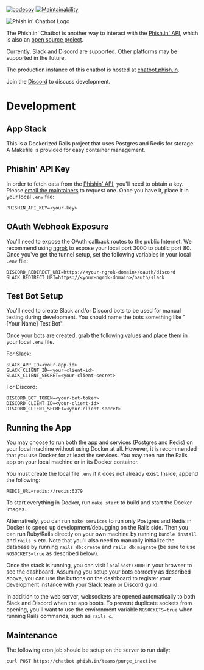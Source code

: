[![codecov](https://codecov.io/gh/jcraigk/phishin-chatbot/branch/master/graph/badge.svg)](https://codecov.io/gh/jcraigk/phishin-chatbot)
[![Maintainability](https://api.codeclimate.com/v1/badges/278d4695252307434304/maintainability)](https://codeclimate.com/github/jcraigk/phishin-chatbot/maintainability)

![Phish.in' Chatbot Logo](https://i.imgur.com/mxOqj0B.png)

The Phish.in' Chatbot is another way to interact with the [Phish.in' API](https://phish.in/api-docs), which is also an [open source project](https://github.com/jcraigk/phishin).

Currently, Slack and Discord are supported.  Other platforms may be supported in the future.

The production instance of this chatbot is hosted at [chatbot.phish.in](https://chatbot.phish.in).

Join the [Discord](https://discord.gg/KZWFsNN) to discuss development.

# Development

## App Stack

This is a Dockerized Rails project that uses Postgres and Redis for storage.  A Makefile is provided for easy container management.

## Phishin' API Key

In order to fetch data from the [Phishin' API](http://phish.in/api-docs), you'll need to obtain a key.  Please [email the maintainers](http://phish.in/contact) to request one.  Once you have it, place it in your local `.env` file:

```
PHISHIN_API_KEY=<your-key>
```

## OAuth Webhook Exposure

You'll need to expose the OAuth callback routes to the public Internet.  We recommend using [ngrok](https://ngrok.com/) to expose your local port 3000 to public port 80.  Once you've get the tunnel setup, set the following variables in your local `.env` file:

```
DISCORD_REDIRECT_URI=https://<your-ngrok-domain>/oauth/discord
SLACK_REDIRECT_URI=https://<your-ngrok-domain>/oauth/slack
```

## Test Bot Setup

You'll need to create Slack and/or Discord bots to be used for manual testing during development.  You should name the bots something like "[Your Name] Test Bot".

Once your bots are created, grab the following values and place them in your local `.env` file.

For Slack:

```
SLACK_APP_ID=<your-app-id>
SLACK_CLIENT_ID=<your-client-id>
SLACK_CLIENT_SECRET=<your-client-secret>
```

For Discord:

```
DISCORD_BOT_TOKEN=<your-bot-token>
DISCORD_CLIENT_ID=<your-client-id>
DISCORD_CLIENT_SECRET=<your-client-secret>
```

## Running the App

You may choose to run both the app and services (Postgres and Redis) on your local machine without using Docker at all.  However, it is recommended that you use Docker for at least the services.  You may then run the Rails app on your local machine or in its Docker container.

You must create the local file `.env` if it does not already exist.  Inside, append the following:

```
REDIS_URL=redis://redis:6379
```

To start everything in Docker, run `make start` to build and start the Docker images.

Alternatively, you can run `make services` to run only Postgres and Redis in Docker to speed up development/debugging on the Rails side.  Then you can run Ruby/Rails directly on your own machine by running `bundle install` and `rails s` etc.  Note that you'll also need to manually initialize the database by running `rails db:create` and `rails db:migrate` (be sure to use `NOSOCKETS=true` as described below).

Once the stack is running, you can visit `localhost:3000` in your browser to see the dashboard. Assuming you setup your bots correctly as described above, you can use the buttons on the dashboard to register your development instance with your Slack team or Discord guild.

In addition to the web server, websockets are opened automatically to both Slack and Discord when the app boots.  To prevent duplicate sockets from opening, you'll want to use the environment variable `NOSOCKETS=true` when running Rails commands, such as `rails c`.

## Maintenance

The following cron job should be setup on the server to run daily:

```
curl POST https://chatbot.phish.in/teams/purge_inactive
```

